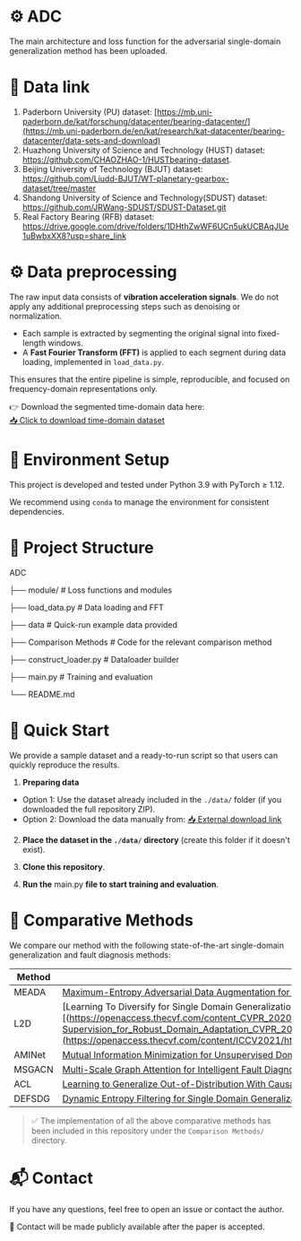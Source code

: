 # ⚙️ ADC
The main architecture and loss function for the adversarial single-domain generalization method has been uploaded.
# 🔗 Data link
1. Paderborn University (PU) dataset: [https://mb.uni-paderborn.de/kat/forschung/datacenter/bearing-datacenter/](https://mb.uni-paderborn.de/en/kat/research/kat-datacenter/bearing-datacenter/data-sets-and-download)
2. Huazhong University of Science and Technology (HUST) dataset: https://github.com/CHAOZHAO-1/HUSTbearing-dataset.
3. Beijing University of Technology (BJUT) dataset: https://github.com/Liudd-BJUT/WT-planetary-gearbox-dataset/tree/master
4. Shandong University of Science and Technology(SDUST) dataset: https://github.com/JRWang-SDUST/SDUST-Dataset.git
5. Real Factory Bearing (RFB) dataset: https://drive.google.com/drive/folders/1DHthZwWF6UCn5ukUCBAqJUe1uBwbxXX8?usp=share_link
# ⚙️ Data preprocessing
The raw input data consists of **vibration acceleration signals**. We do not apply any additional preprocessing steps such as denoising or normalization. 

- Each sample is extracted by segmenting the original signal into fixed-length windows.
- A **Fast Fourier Transform (FFT)** is applied to each segment during data loading, implemented in `load_data.py`.

This ensures that the entire pipeline is simple, reproducible, and focused on frequency-domain representations only.

👉 Download the segmented time-domain data here:  
[📥 Click to download time-domain dataset](https://your-download-link.com)
# 🧪 Environment Setup
This project is developed and tested under Python 3.9 with PyTorch ≥ 1.12.

We recommend using `conda` to manage the environment for consistent dependencies.

# 📁 Project Structure
 ADC

├── module/ # Loss functions and modules

├── load_data.py # Data loading and FFT

├── data # Quick-run example data provided

├── Comparison Methods # Code for the relevant comparison method

├── construct_loader.py # Dataloader builder

├── main.py # Training and evaluation

└── README.md
# 🚀 Quick Start

We provide a sample dataset and a ready-to-run script so that users can quickly reproduce the results.

1. **Preparing data**
- Option 1: Use the dataset already included in the `./data/` folder (if you downloaded the full repository ZIP).
- Option 2: Download the data manually from: [📥 External download link](https://your-download-link.com)

2. **Place the dataset in the `./data/` directory** (create this folder if it doesn't exist).

3. **Clone this repository**.
   
4. **Run the** main.py **file to start training and evaluation**.


# 🔬 Comparative Methods

We compare our method with the following state-of-the-art single-domain generalization and fault diagnosis methods:

| Method   | Paper Link |
|----------|------------|
| MEADA    | [Maximum-Entropy Adversarial Data Augmentation for Improved Generalization and Robustness]([https://ieeexplore.ieee.org/document/9546631](https://proceedings.neurips.cc/paper/2020/hash/a5bfc9e07964f8dddeb95fc584cd965d-Abstract.html)) |
| L2D      | [Learning To Diversify for Single Domain Generalization][(https://openaccess.thecvf.com/content_CVPR_2020/html/Yue_Domain_Diversification_Through_Self-Supervision_for_Robust_Domain_Adaptation_CVPR_2020_paper.html](https://openaccess.thecvf.com/content/ICCV2021/html/Wang_Learning_To_Diversify_for_Single_Domain_Generalization_ICCV_2021_paper.html)) |
| AMINet   | [Mutual Information Minimization for Unsupervised Domain Adaptation](https://arxiv.org/abs/2101.11439) |
| MSGACN   | [Multi-Scale Graph Attention for Intelligent Fault Diagnosis](https://doi.org/10.1016/j.ymssp.2022.109290) |
| ACL      | [Learning to Generalize Out-of-Distribution With Causal Invariance](https://openaccess.thecvf.com/content/CVPR2021/html/Qiao_Learning_to_Generalize_Out-of-Distribution_With_Causal_Invariance_CVPR_2021_paper.html) |
| DEFSDG   | [Dynamic Entropy Filtering for Single Domain Generalization](https://ieeexplore.ieee.org/document/10011026) |

> ✅ The implementation of all the above comparative methods has been included in this repository under the `Comparison Methods/` directory.



# 📬 Contact

If you have any questions, feel free to open an issue or contact the author.

📮 Contact will be made publicly available after the paper is accepted.
